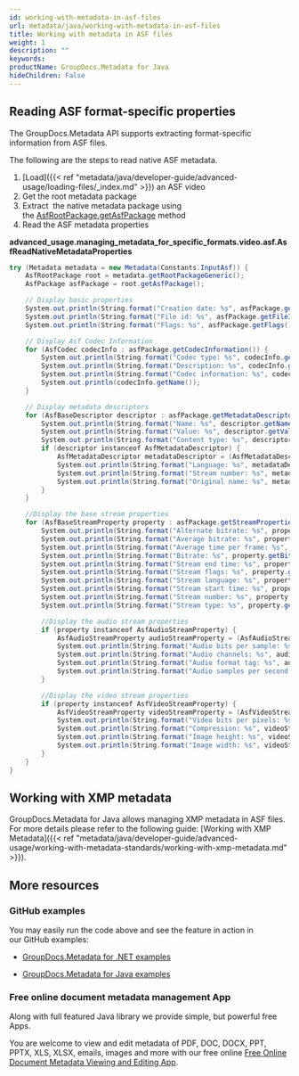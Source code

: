 ```yaml
---
id: working-with-metadata-in-asf-files
url: metadata/java/working-with-metadata-in-asf-files
title: Working with metadata in ASF files
weight: 1
description: ""
keywords: 
productName: GroupDocs.Metadata for Java
hideChildren: False
---
```

## Reading ASF format-specific properties

The GroupDocs.Metadata API supports extracting format-specific information from ASF files.

The following are the steps to read native ASF metadata.

1.  [Load]({{< ref "metadata/java/developer-guide/advanced-usage/loading-files/_index.md" >}}) an ASF video
2.  Get the root metadata package
3.  Extract  the native metadata package using the [AsfRootPackage.getAsfPackage](https://apireference.groupdocs.com/metadata/java/com.groupdocs.metadata.core/AsfRootPackage#getAsfPackage()) method
4.  Read the ASF metadata properties

**advanced\_usage.managing\_metadata\_for\_specific\_formats.video.asf.AsfReadNativeMetadataProperties**

```csharp
try (Metadata metadata = new Metadata(Constants.InputAsf)) {
	AsfRootPackage root = metadata.getRootPackageGeneric();
	AsfPackage asfPackage = root.getAsfPackage();

	// Display basic properties
	System.out.println(String.format("Creation date: %s", asfPackage.getCreationDate()));
	System.out.println(String.format("File id: %s", asfPackage.getFileID()));
	System.out.println(String.format("Flags: %s", asfPackage.getFlags()));

	// Display Asf Codec Information
	for (AsfCodec codecInfo : asfPackage.getCodecInformation()) {
		System.out.println(String.format("Codec type: %s", codecInfo.getCodecType()));
		System.out.println(String.format("Description: %s", codecInfo.getDescription()));
		System.out.println(String.format("Codec information: %s", codecInfo.getInformation()));
		System.out.println(codecInfo.getName());
	}

	// Display metadata descriptors
	for (AsfBaseDescriptor descriptor : asfPackage.getMetadataDescriptors()) {
		System.out.println(String.format("Name: %s", descriptor.getName()));
		System.out.println(String.format("Value: %s", descriptor.getValue()));
		System.out.println(String.format("Content type: %s", descriptor.getAsfContentType()));
		if (descriptor instanceof AsfMetadataDescriptor) {
			AsfMetadataDescriptor metadataDescriptor = (AsfMetadataDescriptor) descriptor;
			System.out.println(String.format("Language: %s", metadataDescriptor.getLanguage()));
			System.out.println(String.format("Stream number: %s", metadataDescriptor.getStreamNumber()));
			System.out.println(String.format("Original name: %s", metadataDescriptor.getOriginalName()));
		}
	}

	//Display the base stream properties
	for (AsfBaseStreamProperty property : asfPackage.getStreamProperties()) {
		System.out.println(String.format("Alternate bitrate: %s", property.getAlternateBitrate()));
		System.out.println(String.format("Average bitrate: %s", property.getAverageBitrate()));
		System.out.println(String.format("Average time per frame: %s", property.getAverageTimePerFrame()));
		System.out.println(String.format("Bitrate: %s", property.getBitrate()));
		System.out.println(String.format("Stream end time: %s", property.getEndTime()));
		System.out.println(String.format("Stream flags: %s", property.getFlags()));
		System.out.println(String.format("Stream language: %s", property.getLanguage()));
		System.out.println(String.format("Stream start time: %s", property.getStartTime()));
		System.out.println(String.format("Stream number: %s", property.getStreamNumber()));
		System.out.println(String.format("Stream type: %s", property.getStreamType()));

		//Display the audio stream properties
		if (property instanceof AsfAudioStreamProperty) {
			AsfAudioStreamProperty audioStreamProperty = (AsfAudioStreamProperty) property;
			System.out.println(String.format("Audio bits per sample: %s", audioStreamProperty.getBitsPerSample()));
			System.out.println(String.format("Audio channels: %s", audioStreamProperty.getChannels()));
			System.out.println(String.format("Audio format tag: %s", audioStreamProperty.getFormatTag()));
			System.out.println(String.format("Audio samples per second: %s", audioStreamProperty.getSamplesPerSecond()));
		}

		//Display the video stream properties
		if (property instanceof AsfVideoStreamProperty) {
			AsfVideoStreamProperty videoStreamProperty = (AsfVideoStreamProperty) property;
			System.out.println(String.format("Video bits per pixels: %s", videoStreamProperty.getBitsPerPixels()));
			System.out.println(String.format("Compression: %s", videoStreamProperty.getCompression()));
			System.out.println(String.format("Image height: %s", videoStreamProperty.getImageHeight()));
			System.out.println(String.format("Image width: %s", videoStreamProperty.getImageWidth()));
		}
	}
}
```

## Working with XMP metadata

GroupDocs.Metadata for Java allows managing XMP metadata in ASF files. For more details please refer to the following guide: [Working with XMP Metadata]({{< ref "metadata/java/developer-guide/advanced-usage/working-with-metadata-standards/working-with-xmp-metadata.md" >}}).

## More resources

### GitHub examples

You may easily run the code above and see the feature in action in our GitHub examples:

*   [GroupDocs.Metadata for .NET examples](https://github.com/groupdocs-metadata/GroupDocs.Metadata-for-.NET)
    
*   [GroupDocs.Metadata for Java examples](https://github.com/groupdocs-metadata/GroupDocs.Metadata-for-Java)
    

### Free online document metadata management App

Along with full featured Java library we provide simple, but powerful free Apps.

You are welcome to view and edit metadata of PDF, DOC, DOCX, PPT, PPTX, XLS, XLSX, emails, images and more with our free online [Free Online Document Metadata Viewing and Editing App](https://products.groupdocs.app/metadata).
